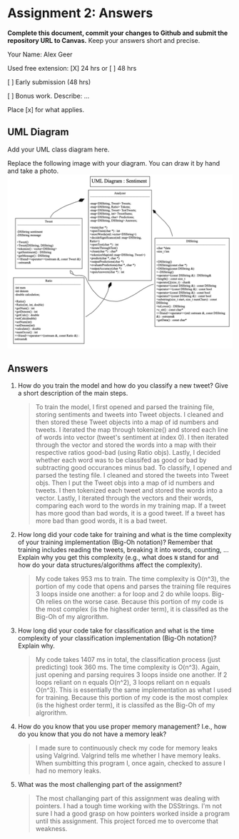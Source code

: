 # Assignment 2: Answers

**Complete this document, commit your changes to Github and submit the repository URL to Canvas.** Keep your answers short and precise.

Your Name: Alex Geer

Used free extension: [X] 24 hrs or [ ] 48 hrs

[ ] Early submission (48 hrs)

[ ] Bonus work. Describe: ...

Place [x] for what applies.


## UML Diagram

Add your UML class diagram here.

Replace the following image with your diagram. You can draw it by hand and take a photo.
![UML Class Diagram](UML_Diagram.png)

## Answers

1. How do you train the model and how do you classify a new tweet? Give a short description of the main steps.

    > To train the model, I first opened and parsed the training file, storing sentiments and tweets into Tweet objects. I cleaned and then stored these Tweet objects into a map of id numbers and tweets. I iterated the map through tokenize() and stored each line of words into vector (tweet's sentiment at index 0). I then iterated through the vector and stored the words into a map with their respective ratios good-bad (using Ratio objs). Lastly, I decided whether each word was to be classifed as good or bad by subtracting good occurances minus bad.
    > To classify, I opened and parsed the testing file. I cleaned and stored the tweets into Tweet objs. Then I put the Tweet objs into a map of id numbers and tweets. I then tokenized each tweet and stored the words into a vector. Lastly, I iterated through the vectors and their words, comparing each word to the words in my training map. If a tweet has more good than bad words, it is a good tweet. If a tweet has more bad than good words, it is a bad tweet.

2. How long did your code take for training and what is the time complexity of your training implementation (Big-Oh notation)? Remember that training includes reading the tweets, breaking it into words, counting, ... Explain why you get this complexity (e.g., what does `N` stand for and how do your data structures/algorithms affect the complexity).

   > My code takes 953 ms to train. The time complexity is O(n^3), the portion of my code that opens and parses the training file requires 3 loops inside one another: a for loop and 2 do while loops. Big-Oh relies on the worse case. Because this portion of my code is the most complex (is the highest order term), it is classifed as the Big-Oh of my algrorithm.

3. How long did your code take for classification and what is the time complexity of your classification implementation (Big-Oh notation)? Explain why.

   > My code takes 1407 ms in total, the classification process (just predicting) took 360 ms. The time complexity is O(n^3). Again, just opening and parsing requires 3 loops inside one another. If 2 loops reliant on n equals O(n^2), 3 loops reliant on n equals O(n^3). This is essentially the same implementation as what I used for training. Because this portion of my code is the most complex (is the highest order term), it is classifed as the Big-Oh of my algrorithm.


4. How do you know that you use proper memory management? I.e., how do you know that you do not have a memory leak?

   > I made sure to continuously check my code for memory leaks using Valgrind. Valgrind tells me whether I have memory leaks. When sumbitting this program I, once again, checked to assure I had no memory leaks.

5. What was the most challenging part of the assignment?

   > The most challanging part of this assignment was dealing with pointers. I had a tough time working with the DSStrings. I'm not sure I had a good grasp on how pointers worked inside a program until this assignment. This project forced me to overcome that weakness.